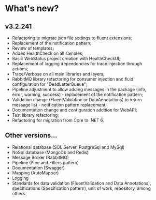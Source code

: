 # What's new?

## v3.2.241
* Refactoring to migrate json file settings to fluent extensions;
* Replacement of the notification pattern;
* Review of templates;
* Added HealthCheck on all samples;
* Basic WebStatus project creation with HealthCheckUI;
* Replacement of logging dependencies for trace injection through actions;
* Trace/Verbose on all main libraries and layers;
* RabbitMQ library refactoring for consumer injection and fluid configuration for "DeadLetterQueue";
* Pipeline adjustment to allow adding messages in the package (info, error, warning, success) - replacement of the notification pattern;
* Validation change (FluentValidation or DataAnnotations) to return message list - notification pattern replacement;
* Documentation change and configuration addition for WebAPI;
* Test library refactoring;
* Refactoring for migration from Core to .NET 6.

## Other versions...
* Relational database (SQL Server, PostgreSql and MySql)
* NoSql database (MongoDb and Redis)
* Message Broker (RabbitMQ)
* Pipeline (Pipe and Filters pattern)
* Documentation (Swagger)
* Mapping (AutoMapper)
* Logging
* Standards for data validation (FluentValidation and Data Annotations), specifications (Specification pattern), unit of work, repository, among others.